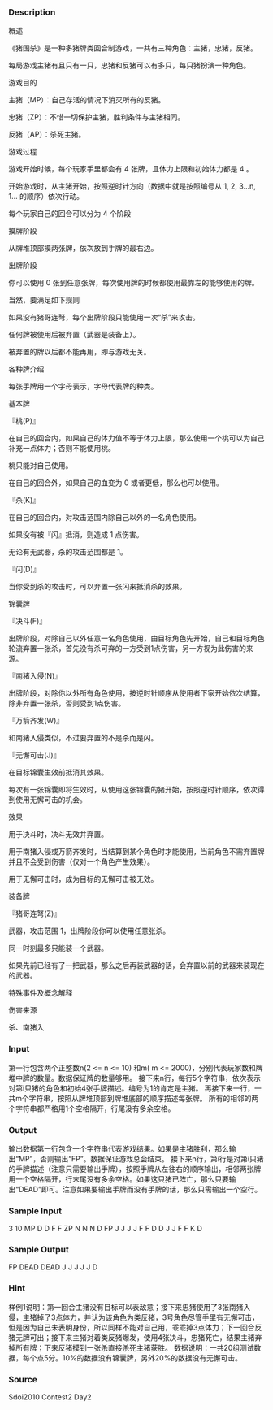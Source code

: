 
### Description
概述








《猪国杀》是一种多猪牌类回合制游戏，一共有三种角色：主猪，忠猪，反猪。








每局游戏主猪有且只有一只，忠猪和反猪可以有多只，每只猪扮演一种角色。










游戏目的








主猪（MP）：自己存活的情况下消灭所有的反猪。








忠猪（ZP）：不惜一切保护主猪，胜利条件与主猪相同。








反猪（AP）：杀死主猪。










游戏过程








游戏开始时候，每个玩家手里都会有 4 张牌，且体力上限和初始体力都是 4 。








开始游戏时，从主猪开始，按照逆时针方向（数据中就是按照编号从 1, 2, 3...n, 1... 的顺序）依次行动。








每个玩家自己的回合可以分为 4 个阶段








摸牌阶段








从牌堆顶部摸两张牌，依次放到手牌的最右边。










出牌阶段








你可以使用 0 张到任意张牌，每次使用牌的时候都使用最靠左的能够使用的牌。








当然，要满足如下规则








如果没有猪哥连弩，每个出牌阶段只能使用一次“杀”来攻击。








任何牌被使用后被弃置（武器是装备上）。








被弃置的牌以后都不能再用，即与游戏无关。
















各种牌介绍








每张手牌用一个字母表示，字母代表牌的种类。








基本牌








『桃(P)』








在自己的回合内，如果自己的体力值不等于体力上限，那么使用一个桃可以为自己补充一点体力；否则不能使用桃。








桃只能对自己使用。








在自己的回合外，如果自己的血变为 0 或者更低，那么也可以使用。










『杀(K)』








在自己的回合内，对攻击范围内除自己以外的一名角色使用。








如果没有被『闪』抵消，则造成 1 点伤害。








无论有无武器，杀的攻击范围都是 1。










『闪(D)』








当你受到杀的攻击时，可以弃置一张闪来抵消杀的效果。












锦囊牌








『决斗(F)』








出牌阶段，对除自己以外任意一名角色使用，由目标角色先开始，自己和目标角色轮流弃置一张杀，首先没有杀可弃的一方受到1点伤害，另一方视为此伤害的来源。










『南猪入侵(N)』








出牌阶段，对除你以外所有角色使用，按逆时针顺序从使用者下家开始依次结算，除非弃置一张杀，否则受到1点伤害。










『万箭齐发(W)』








和南猪入侵类似，不过要弃置的不是杀而是闪。










『无懈可击(J)』








在目标锦囊生效前抵消其效果。








每次有一张锦囊即将生效时，从使用这张锦囊的猪开始，按照逆时针顺序，依次得到使用无懈可击的机会。








效果








用于决斗时，决斗无效并弃置。








用于南猪入侵或万箭齐发时，当结算到某个角色时才能使用，当前角色不需弃置牌并且不会受到伤害（仅对一个角色产生效果）。








用于无懈可击时，成为目标的无懈可击被无效。














装备牌








『猪哥连弩(Z)』








武器，攻击范围 1，出牌阶段你可以使用任意张杀。








同一时刻最多只能装一个武器。








如果先前已经有了一把武器，那么之后再装武器的话，会弃置以前的武器来装现在的武器。














特殊事件及概念解释








伤害来源








杀、南猪入
### Input
第一行包含两个正整数n(2 <= n <= 10) 和m( m <= 2000)，分别代表玩家数和牌堆中牌的数量。数据保证牌的数量够用。 接下来n行，每行5个字符串，依次表示对第i只猪的角色和初始4张手牌描述。编号为1的肯定是主猪。 再接下来一行，一共m个字符串，按照从牌堆顶部到牌堆底部的顺序描述每张牌。 所有的相邻的两个字符串都严格用1个空格隔开，行尾没有多余空格。
### Output
输出数据第一行包含一个字符串代表游戏结果。如果是主猪胜利，那么输出“MP”，否则输出“FP”。数据保证游戏总会结束。 接下来n行，第i行是对第i只猪的手牌描述（注意只需要输出手牌），按照手牌从左往右的顺序输出，相邻两张牌用一个空格隔开，行末尾没有多余空格。如果这只猪已阵亡，那么只要输出“DEAD”即可。注意如果要输出手牌而没有手牌的话，那么只需输出一个空行。
### Sample Input
3 10
MP D D F F
ZP N N N D
FP J J J J
F F D D J J F F K D


### Sample Output
FP
DEAD
DEAD
J J J J J D

### Hint
样例1说明：第一回合主猪没有目标可以表敌意；接下来忠猪使用了3张南猪入侵，主猪掉了3点体力，并认为该角色为类反猪，3号角色尽管手里有无懈可击，但是因为自己未表明身份，所以同样不能对自己用，乖乖掉3点体力；下一回合反猪无牌可出；接下来主猪对着类反猪爆发，使用4张决斗，忠猪死亡，结果主猪弃掉所有牌；下来反猪摸到一张杀直接杀死主猪获胜。  数据说明：一共20组测试数据，每个点5分。10%的数据没有锦囊牌，另外20%的数据没有无懈可击。
### Source
Sdoi2010 Contest2 Day2